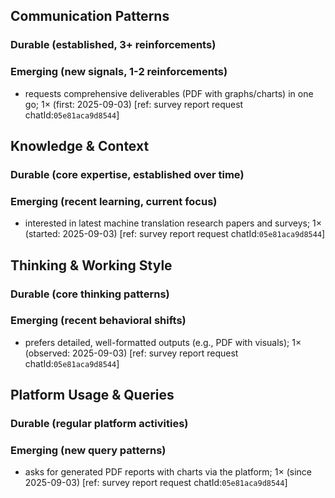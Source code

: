 ## Communication Patterns
### Durable (established, 3+ reinforcements)

### Emerging (new signals, 1-2 reinforcements)
- requests comprehensive deliverables (PDF with graphs/charts) in one go; 1× (first: 2025-09-03) [ref: survey report request chatId:`05e81aca9d8544`]

## Knowledge & Context
### Durable (core expertise, established over time)

### Emerging (recent learning, current focus)
- interested in latest machine translation research papers and surveys; 1× (started: 2025-09-03) [ref: survey report request chatId:`05e81aca9d8544`]

## Thinking & Working Style
### Durable (core thinking patterns)

### Emerging (recent behavioral shifts)
- prefers detailed, well-formatted outputs (e.g., PDF with visuals); 1× (observed: 2025-09-03) [ref: survey report request chatId:`05e81aca9d8544`]

## Platform Usage & Queries
### Durable (regular platform activities)

### Emerging (new query patterns)
- asks for generated PDF reports with charts via the platform; 1× (since 2025-09-03) [ref: survey report request chatId:`05e81aca9d8544`]